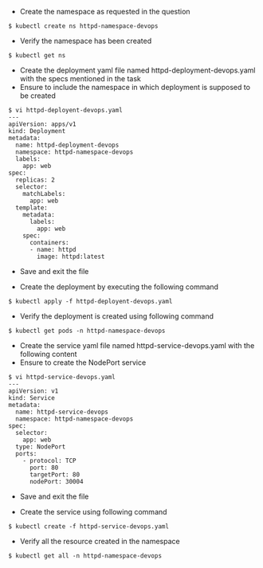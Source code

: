 - Create the namespace as requested in the question
```
$ kubectl create ns httpd-namespace-devops
```

- Verify the namespace has been created
```
$ kubectl get ns
```

- Create the deployment yaml file named httpd-deployment-devops.yaml with the specs mentioned in the task
- Ensure to include the namespace in which deployment is supposed to be created
```
$ vi httpd-deployent-devops.yaml
---
apiVersion: apps/v1
kind: Deployment
metadata:
  name: httpd-deployment-devops
  namespace: httpd-namespace-devops
  labels:
    app: web
spec:
  replicas: 2
  selector:
    matchLabels:
      app: web
  template:
    metadata:
      labels:
        app: web
    spec:
      containers:
      - name: httpd
        image: httpd:latest
```
- Save and exit the file

- Create the deployment by executing the following command
```
$ kubectl apply -f httpd-deployent-devops.yaml
```

- Verify the deployment is created using following command
```
$ kubectl get pods -n httpd-namespace-devops
```

- Create the service yaml file named httpd-service-devops.yaml with the following content
- Ensure to create the NodePort service
```
$ vi httpd-service-devops.yaml
---
apiVersion: v1
kind: Service
metadata:
  name: httpd-service-devops
  namespace: httpd-namespace-devops
spec:
  selector:
    app: web
  type: NodePort
  ports:
    - protocol: TCP
      port: 80
      targetPort: 80
      nodePort: 30004
```
- Save and exit the file

- Create the service using following command
```
$ kubectl create -f httpd-service-devops.yaml 
```

- Verify all the resource created in the namespace
```
$ kubectl get all -n httpd-namespace-devops
```